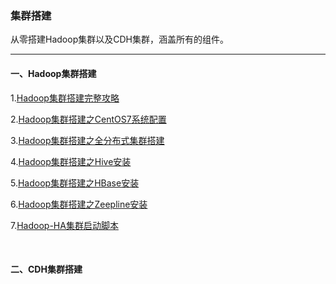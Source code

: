 ### 集群搭建

从零搭建Hadoop集群以及CDH集群，涵盖所有的组件。

---

#### 一、Hadoop集群搭建

1.[Hadoop集群搭建完整攻略](Hadoop集群搭建/Hadoop集群搭建完整攻略.md)

2.[Hadoop集群搭建之CentOS7系统配置](Hadoop集群搭建/Hadoop集群搭建之CentOS7系统配置.md)

3.[Hadoop集群搭建之全分布式集群搭建](Hadoop集群搭建/Hadoop集群搭建之全分布式集群搭建.md)

4.[Hadoop集群搭建之Hive安装](Hadoop集群搭建/Hadoop集群搭建之Hive安装.md)

5.[Hadoop集群搭建之HBase安装](Hadoop集群搭建/Hadoop集群搭建之HBase安装.md)

6.[Hadoop集群搭建之Zeepline安装](Hadoop集群搭建/Hadoop集群搭建之Zeepline安装.md)

7.[Hadoop-HA集群启动脚本](Hadoop集群搭建/Hadoop-HA集群启动脚本.md)

<br>

#### 二、CDH集群搭建
